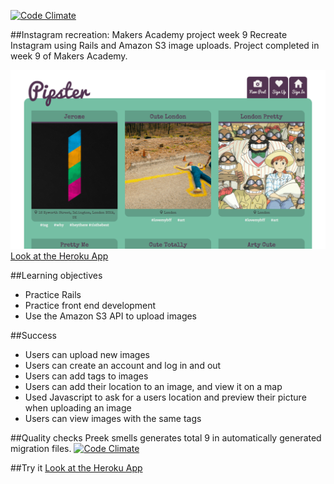 [![Code Climate](https://codeclimate.com/repos/547335c169568034f4233528/badges/121410a4328d449c240b/gpa.svg)](https://codeclimate.com/repos/547335c169568034f4233528/feed)

##Instagram recreation: Makers Academy project week 9
Recreate Instagram using Rails and Amazon S3 image uploads.
Project completed in week 9 of Makers Academy.

![Pipster](https://github.com/zoeabryant/ma-instagram/blob/master/screenshot_pipster.png)
[Look at the Heroku App](http://pipster.herokuapp.com/)

##Learning objectives
* Practice Rails
* Practice front end development
* Use the Amazon S3 API to upload images

##Success
* Users can upload new images
* Users can create an account and log in and out
* Users can add tags to images
* Users can add their location to an image, and view it on a map
* Used Javascript to ask for a users location and preview their picture when uploading an image
* Users can view images with the same tags

##Quality checks
Preek smells generates total 9 in automatically generated migration files.
[![Code Climate](https://codeclimate.com/repos/547335c169568034f4233528/badges/121410a4328d449c240b/gpa.svg)](https://codeclimate.com/repos/547335c169568034f4233528/feed)

##Try it
[Look at the Heroku App](http://pipster.herokuapp.com/)